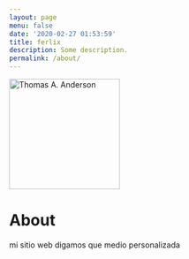 ```yaml
---
layout: page
menu: false
date: '2020-02-27 01:53:59'
title: ferlix 
description: Some description.
permalink: /about/
---
```


<img class="img-rounded" src="/assets/img/uploads/profile.png" alt="Thomas A. Anderson" width="200">

# About
mi sitio web digamos que medio personalizada 
